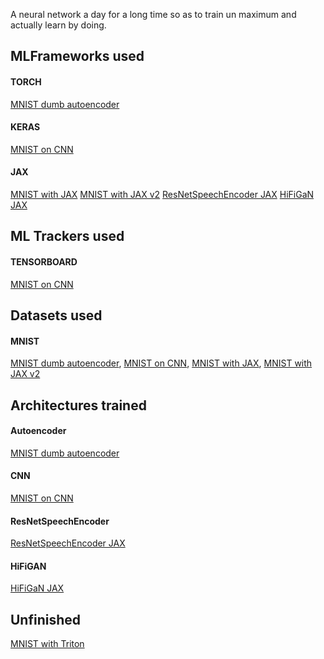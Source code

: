 A neural network a day for a long time so as to train un maximum and actually learn by doing.

## MLFrameworks used

#### TORCH

[MNIST dumb autoencoder](./MNIST_dumb_Autoencoder/day1.ipynb)

#### KERAS

[MNIST on CNN](./MNIST_with_CNN/day2.ipynb)

#### JAX

[MNIST with JAX](./MNIST_JAX/day3.ipynb)
[MNIST with JAX v2](./MNIST_JAX_2nd_attempt/day4.ipynb)
[ResNetSpeechEncoder JAX](./ResNetSpeechEncoder_with_JAX/)
[HiFiGaN JAX](./HiFiGAN_with_JAX/)

## ML Trackers used

#### TENSORBOARD

[MNIST on CNN](MNIST_with_CNN/day2.ipynb)

## Datasets used

#### MNIST

[MNIST dumb autoencoder](./MNIST_dumb_Autoencoder/day1.ipynb), [MNIST on CNN](MNIST_with_CNN/day2.ipynb), [MNIST with JAX](./MNIST_JAX/day3.ipynb), 
[MNIST with JAX v2](./MNIST_JAX_2nd_attempt/day4.ipynb)


## Architectures trained

#### Autoencoder

[MNIST dumb autoencoder](./MNIST_dumb_Autoencoder/day1.ipynb)

#### CNN

[MNIST on CNN](MNIST_with_CNN/day2.ipynb)

#### ResNetSpeechEncoder

[ResNetSpeechEncoder JAX](./ResNetSpeechEncoder_with_JAX/)

#### HiFiGAN

[HiFiGaN JAX](./HiFiGAN_with_JAX/)

## Unfinished

[MNIST with Triton](./MNIST_Triton_Accelerated/day5.ipynb)